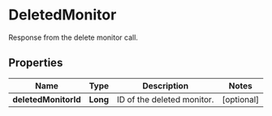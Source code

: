 

# DeletedMonitor

Response from the delete monitor call.

## Properties

Name | Type | Description | Notes
------------ | ------------- | ------------- | -------------
**deletedMonitorId** | **Long** | ID of the deleted monitor. |  [optional]



